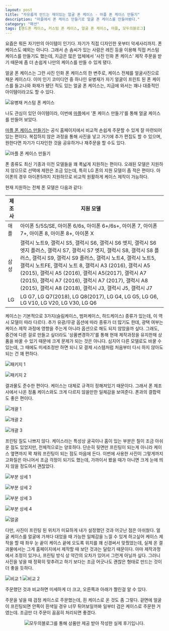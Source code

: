 ```yaml
---
layout: post
title: "자유롭게 만드는 재미있는 얼굴 폰 케이스 - 마플 폰 케이스 만들기"
description: "마플에서 폰 케이스 만들기로 얼굴 폰 케이스를 만들어봤다."
category: "패션"
tags: [핸드폰 케이스, 커스텀 폰 케이스, 얼굴 폰 케이스, 마플, 모두의블로그]
---
```


요즘은 뭐든 자기만의 아이템이 인기다.
자기가 직접 디자인한 옷부터 악세사리까지.
폰 케이스도 예외는 아니다.
그래서 손 솜씨가 있는 사람은 레진 등을 이용해 직접 커스텀 케이스를 만들기도 했는데,
지금은 많은 업체에서 '사진 인화 폰 케이스' 제작 주문을 받기 때문에
좀 더 손쉽게 나만의 케이스를 만들 수 있게 됐다.

얼굴 폰 케이스는 그런 사진 인화 폰 케이스의 한 변주로,
케이스 전체를 얼굴사진으로 채운 케이스다.
이미 인기 코미디언 중 하나인 유병재가
자기 얼굴이 프린트 된 폰 케이스를 들고나와 화재가 됐던 적도 있는 얼굴 폰 케이스는,
지금에 와서는 꽤나 대중적인 아이템이라고도 할 수 있다.

![유병재 커스텀 폰 케이스](https://lh3.googleusercontent.com/4G_TD94ruYqCMgDI3Wuehvx6CDelh-Uo8O7I9YtlG8373jRu-9ZAwGt6y8_eSy7prrMXZkZ84UKk_g=s360 "유병재 커스텀 폰 케이스는 굿즈로 판매될 정도로 엄청난 인기를 얻기도 했다.")

나도 관심이 있던 아이템이라, 이번에 [마플](https://www.marpple.com/)에서 '폰 케이스 만들기'를 통해 얼굴 케이스를 만들어 보았다.

[마플 폰 케이스 만들기](https://www.marpple.com/phonecases)는 공식 홈페이지에서 비교적 손쉽게 주문할 수 있게 잘 마련되어있는 편이다.
복잡하지 않은 과정을 통해 사진을 넣고 거기에 추가 편집도 할 수 있으며,
원한다면 자기가 디자인한 것을 공유하거나
재주문을 할 수도 있다.

![마플 폰 케이스 만들기](https://lh3.googleusercontent.com/u5-ZEKNRNX2YqBW9qKCRvfhmO_7dEqmDftiIwcHOld3VzyWwSqa53ABaXhEEtC9j6XQdX5N52Co7Dw=s640)

폰 종류도 최신 기종과 이전 모델들을 꽤 폭넓게 지원하는 편이다.
오래된 모델은 지원하지 않으므로 선택에 제한은 조금 있는데,
특히 LG 폰의 지원 모델이 좀 적은 편이다.
아이폰의 경우 아이폰5까지 지원하므로 비교적 원활하게 케이스 제작이 가능하다.

현재 지원하는 전체 폰 모델은 다음과 같다:

제조사 | 지원 모델
-------|-----------
애플   | 아이폰 5/5S/SE, 아이폰 6/6s, 아이폰 6+/6s+, 아이폰 7, 아이폰 7+, 아이폰 8, 아이폰 8+, 아이폰 X
삼성   | 갤럭시 노트9, 갤럭시 S5, 갤럭시 S6, 갤럭시 S6 엣지, 갤럭시 S6 엣지 플러스, 갤럭시 S7, 갤럭시 S7 엣지, 갤럭시 S8, 갤럭시 S8 플러스, 갤럭시 S9, 갤럭시 S9 플러스, 갤럭시 노트4, 갤럭시 노트5, 갤럭시 노트FE, 갤럭시 노트 8, 갤럭시 A3 (2016), 갤럭시 A5 (2015), 갤럭시 A5 (2016), 갤럭시 A5(2017), 갤럭시 A7 (2015), 갤럭시 A7 (2016), 갤럭시 A7 (2017), 갤럭시 A8 (2015), 갤럭시 A8 (2018), 갤럭시 J3, 갤럭시 J5, 갤럭시 J7
LG     | LG G7, LG Q7(2018), LG Q8(2017), LG G4, LG G5, LG G6, LG V10, LG V20, LG V30, LG Q6

케이스는 기본적으로 3가지(슬림케이스, 범퍼케이스, 하드케이스) 종류가 있는데,
이 역시 모델이 따라 다르다.
추가 유광/무광 옵션에 따라 종류가 더 많기도 한데,
광택 여부는 케이스 제작 과정에 영향을 주는게 아니라 옵션으로 해도 되지 않았을까 싶다.
그래도, 중간에 다른 걸로 만들고 싶더라도 '상품변경하기'를 통해
현재 제작과정을 유지한채 상품을 바꿀 수 있기 때문에 크게 문제가 되는 것은 아니다.
심지어 다른 모델로도 바꿀 수 있는데,
그 때에도 미세조정만 하면 되니 모 결제 시스템처럼 처음부터 다시 하지 않아도 되는 건 꽤 편하다.

![패키지 1](https://lh3.googleusercontent.com/Ayqs25l89TuvKSqznIDMBi_vWsw0IGm4TEci6jcX5kR7sZhlOBvkdgIRztPQPGzDToV_kiUURKgnsg=s480)

![패키지 2](https://lh3.googleusercontent.com/g2_rLyT6LVri412Cg65kx1PWP0r9O103Nf0515JJsvHTWkBckKj5dOzHognTehTZYRbQ2DjnJbgFCA=s480)

결과물도 준수한 편이다.
케이스는 대체로 규격이 정해져있기 때문이다.
그래서 폰 제조사에서 나온 정품 케이스와도 크게 다르지 않을만한 일체감을 보여준다.
폰과의 결합력도 좋은 편이다.

![개괄 1](https://lh3.googleusercontent.com/m39SbyDEGNrr8EK-shYs9oOYzCm5CY_nBPoCYPiZGWAoAxRAx_S_Oe8gJAK9H8SvMvMXCoXW6qWmEA=s480)

![개괄 2](https://lh3.googleusercontent.com/4zE3fXVAganI-txMcOeQKgNJLriZEZ3VxDB7lU_BYcXvPbum3Sa2LGVonoNGaCCY3G1hzAbIolqSFQ=s480)

![개괄 3](https://lh3.googleusercontent.com/Ls29Rb0_dMKi-ymg3nNNhwJ6hOPOdNWS4nuKp1ZKorxcpqVuI862sa4lgei3DvJJB7OTBHs5vulNwg=s480)

프린팅 질도 나쁘지 않다.
케이스라는 특성상 굴곡이나 홈이 있는 부분은 칠이 조금 아쉬운 점도 있었지만,
전체적으로는 양호하다.
단순히 뒷면만 프린팅이 되는게 아니라 케이스 옆면까지 꽉 채워 프린팅이 되는 점도 마음에 든다.
이번에 사용한 사진이 그렇게까지 고화질은 아니어서 조금 걱정이 되기도 했는데,
가까이서 봤을 때가 아니면 크게 눈에 띄지 않을 정도여서 괜찮았다.

![부분 상세 1](https://lh3.googleusercontent.com/0ZhTp9ZoEXHxQ_ekzTwts50I0PD08Fh33EpoPrjI5qcjW-IpYsFR7zEArXV7E9UoEcQdXasDew8IAw=s480)

![부분 상세 2](https://lh3.googleusercontent.com/TQh8WpWQw6VYXMkWKspD6E5ZQl0LHfvxHYTeoj3YwxJxN0huVM7pV7Qjk07jg9i-HIWWjXrGC6ootQ=s480)

![부분 상세 3](https://lh3.googleusercontent.com/4GcNaQmurzUvH_RHMLFaswqay_dh5j7jmocIjNL_3pY-ieuS6M8tydzd6jDgpRXTWspRes8lzumsIA=s480)

![부분 상세 4](https://lh3.googleusercontent.com/5MNASxec1moXnJsz-kVBjMmrGBIDeSmnHBxmHJX5yoFkJZXntT3EDm8EJ8VsgYqdVycZNFuacfOY8w=s480)

![얼굴](https://lh3.googleusercontent.com/CpmbcJVD_46Zl010HYn4iIyoyYOFx0pcmTOj97DJy3Q_jHM9EH2u7Xd4a9em59not7tDhrMNG_a9HA=s480)

다만, 사진이 프린팅 된 위치가 미묘하게 내가 설정했던 것과 어긋난 점은 아쉬웠다.
얼굴 케이스를 얼굴에 가져다 대었을 때 가능한 일체감을 느낄 수 있게 하고싶어
케이스 제작을 할 때 좌우 눈 끝이 케이스 끝에 오도록 위치를 꽤 신경써서 맞췄었는데,
실제 온 결과물에서는 그게 홈페이지에서 제작할 때 보던 것과는 달랐기 때문이다.
아마 제작과정에서 조정이 있거나, 프린팅 방식 상 약간의 오차가 있어서 그런게 아닐까 싶다.
그러니 사진을 넣을 때 정확히 맞추려고 하기 보다는 조금 어긋나도 괜찮은 형태로 만드는 것이 더 좋을 듯하다.

<div class="mediablock">
<img alt="비교 1" src="https://lh3.googleusercontent.com/tG2xqnD9mURZ1CnV_k7OcqzVJK1PDXGCKJnueEisi6ekTas5y2OfuoaFRgUGOLaWPma-1A7nM9rXeQ=h225" />
<img alt="비교 2" src="https://lh3.googleusercontent.com/P9A_sx7oex4uaI71ffNXs-DYH-Z64mNLOQ1PbqgU9TQj7r4iHQk4UXeiQk6k0Z_C_38GJSai_27aBg=h225" />
<p class="mediablock-caption">주문했던 것과 비교하면 미세하게 더 크고, 오른쪽과 아래가 짤린걸 알 수 있다.</p>
</div>

주문을 넣을 때 검정 케이스로 주문했는데,
흰 케이스로 온 것도 좀 그렇다.
겉면에 얼굴이 프린팅되면 안쪽이 흰색일 경우 너무 튀어보일까봐 일부터 검은 케이스로 주문한 거였는데.
조금만 더 주문이 꼼꼼히 처리되면 좋겠다.



<center><img src="https://moduad.com/img/sponser_img.php?mb_mb=reznoagmailcom&wr_wr=397512&bo_table=life&p_wr_wr=25477" alt="모두의블로그를 통해 상품만 제공 받아 작성한 실제 후기입니다." /></center>
